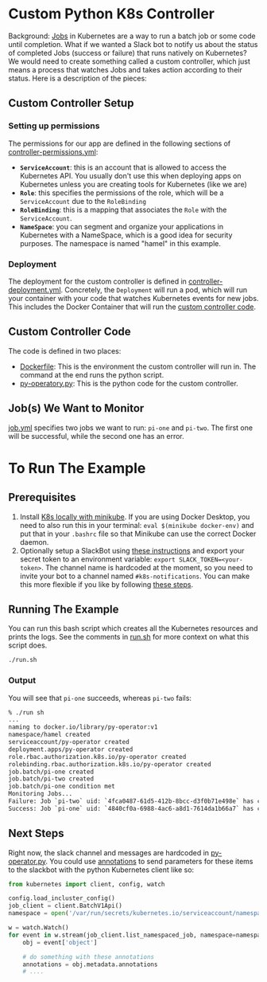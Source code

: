 # Custom Python K8s Controller

Background: [Jobs](https://kubernetes.io/docs/concepts/workloads/controllers/job/) in Kubernetes are a way to run a batch job or some code until completion.  What if we wanted a Slack bot to notify us about the status of completed Jobs (success or failure) that runs natively on Kubernetes?  We would need to create something called a custom controller, which just means a process that watches Jobs and takes action according to their status. Here is a description of the pieces:

## Custom Controller Setup

### Setting up permissions

The permissions for our app are defined in the following sections of [controller-permissions.yml](./controller-permissions.yml):

- **`ServiceAccount`**: this is an account that is allowed to access the Kubernetes API.  You usually don't use this when deploying apps on Kubernetes unless you are creating tools for Kubernetes (like we are)
- **`Role`**: this specifies the permissions of the role, which will be a `ServiceAccount` due to the `RoleBinding`
- **`RoleBinding`**: this is a mapping that associates the `Role` with the `ServiceAccount`.
- **`NameSpace`**: you can segment and organize your applications in Kubernetes with a NameSpace, which is a good idea for security purposes.  The namespace is named "hamel" in this example.

### Deployment

The deployment for the custom controller is defined in [controller-deployment.yml](controller-deployment.yml).  Concretely, the `Deployment` will run a pod, which will run your container with your code that watches Kubernetes events for new jobs.  This includes the Docker Container that will run the [custom controller code](#custom-controller-code).


## Custom Controller Code

The code is defined in two places:

- [Dockerfile](./Dockerfile): This is the environment the custom controller will run in.  The command at the end runs the python script.
- [py-operatory.py](./py-operator.py): This is the python code for the custom controller.

## Job(s) We Want to Monitor

[job.yml](./job.yml) specifies two jobs we want to run: `pi-one` and `pi-two`.  The first one will be successful, while the second one has an error.


# To Run The Example

## Prerequisites

1. Install [K8s locally with minikube](https://minikube.sigs.k8s.io/docs/start/).  If you are using Docker Desktop, you need to also run this in your terminal: `eval $(minikube docker-env)` and put that in your `.bashrc` file so that Minikube can use the correct Docker daemon.
2. Optionally setup a SlackBot using [these instructions]( https://www.pragnakalp.com/create-slack-bot-using-python-tutorial-with-examples/) and export your secret token to an environment variable: `export SLACK_TOKEN=<your-token>`.  The channel name is hardcoded at the moment, so you need to invite your bot to a channel named `#k8s-notifications`.  You can make this more flexible if you like by following [these steps](#next-steps).

## Running The Example

You can run this bash script which creates all the Kubernetes resources and prints the logs. See the comments in [run.sh](./run.sh) for more context on what this script does.

```bash
./run.sh
```

### Output

You will see that `pi-one` succeeds, whereas `pi-two` fails:

```bash
% ./run sh
...
naming to docker.io/library/py-operator:v1
namespace/hamel created
serviceaccount/py-operator created
deployment.apps/py-operator created
role.rbac.authorization.k8s.io/py-operator created
rolebinding.rbac.authorization.k8s.io/py-operator created
job.batch/pi-one created
job.batch/pi-two created
job.batch/pi-one condition met
Monitoring Jobs...
Failure: Job `pi-two` uid: `4fca0487-61d5-412b-8bcc-d3f0b71e498e` has completed with failure.
Success: Job `pi-one` uid: `4840cf0a-6988-4ac6-a8d1-7614da1b66a7` has completed with success.
```

## Next Steps

Right now, the slack channel and messages are hardcoded in [py-operator.py](./py-operator.py).  You could use [annotations](https://kubernetes.io/docs/concepts/overview/working-with-objects/annotations/) to send parameters for these items to the slackbot with the python Kubernetes client like so:

```python
from kubernetes import client, config, watch

config.load_incluster_config()
job_client = client.BatchV1Api()
namespace = open('/var/run/secrets/kubernetes.io/serviceaccount/namespace').read()

w = watch.Watch()
for event in w.stream(job_client.list_namespaced_job, namespace=namespace):
    obj = event['object']

    # do something with these annotations
    annotations = obj.metadata.annotations
    # ....
```

